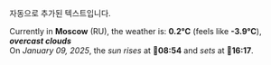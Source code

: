 
자동으로 추가된 텍스트입니다.

<!--START_SECTION:weather:moscow-->
Currently in **Moscow** (RU), the weather is: **0.2°C** (feels like **-3.9°C**), ***overcast clouds***<br/>
On *January 09, 2025*, the *sun rises* at 🌅**08:54** and *sets* at 🌇**16:17**.
<!--END_SECTION:weather-->
